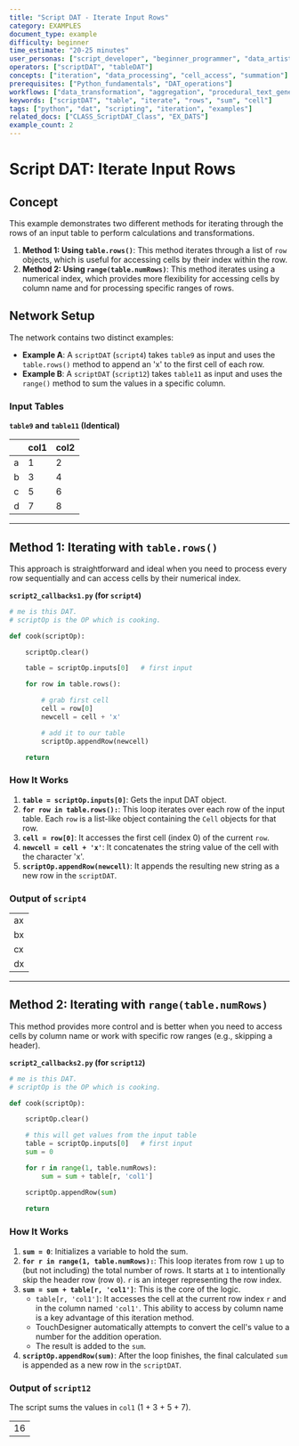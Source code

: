 ```yaml
---
title: "Script DAT - Iterate Input Rows"
category: EXAMPLES
document_type: example
difficulty: beginner
time_estimate: "20-25 minutes"
user_personas: ["script_developer", "beginner_programmer", "data_artist"]
operators: ["scriptDAT", "tableDAT"]
concepts: ["iteration", "data_processing", "cell_access", "summation"]
prerequisites: ["Python_fundamentals", "DAT_operations"]
workflows: ["data_transformation", "aggregation", "procedural_text_generation"]
keywords: ["scriptDAT", "table", "iterate", "rows", "sum", "cell"]
tags: ["python", "dat", "scripting", "iteration", "examples"]
related_docs: ["CLASS_ScriptDAT_Class", "EX_DATS"]
example_count: 2
---
```


# Script DAT: Iterate Input Rows

## Concept

This example demonstrates two different methods for iterating through the rows of an input table to perform calculations and transformations. 

1.  **Method 1: Using `table.rows()`**: This method iterates through a list of `row` objects, which is useful for accessing cells by their index within the row.
2.  **Method 2: Using `range(table.numRows)`**: This method iterates using a numerical index, which provides more flexibility for accessing cells by column name and for processing specific ranges of rows.

## Network Setup

The network contains two distinct examples:

-   **Example A**: A `scriptDAT` (`script4`) takes `table9` as input and uses the `table.rows()` method to append an 'x' to the first cell of each row.
-   **Example B**: A `scriptDAT` (`script12`) takes `table11` as input and uses the `range()` method to sum the values in a specific column.

### Input Tables

**`table9` and `table11` (Identical)**

|      | col1 | col2 |
|------|------|------|
| a    | 1    | 2    |
| b    | 3    | 4    |
| c    | 5    | 6    |
| d    | 7    | 8    |

---

## Method 1: Iterating with `table.rows()`

This approach is straightforward and ideal when you need to process every row sequentially and can access cells by their numerical index.

**`script2_callbacks1.py` (for `script4`)**
```python
# me is this DAT.
# scriptOp is the OP which is cooking.

def cook(scriptOp):

	scriptOp.clear()

	table = scriptOp.inputs[0]	 # first input

	for row in table.rows():

		# grab first cell
		cell = row[0]
		newcell = cell + 'x'

		# add it to our table
		scriptOp.appendRow(newcell)

	return
```

### How It Works

1.  **`table = scriptOp.inputs[0]`**: Gets the input DAT object.
2.  **`for row in table.rows():`**: This loop iterates over each row of the input table. Each `row` is a list-like object containing the `Cell` objects for that row.
3.  **`cell = row[0]`**: It accesses the first cell (index 0) of the current `row`.
4.  **`newcell = cell + 'x'`**: It concatenates the string value of the cell with the character 'x'.
5.  **`scriptOp.appendRow(newcell)`**: It appends the resulting new string as a new row in the `scriptDAT`.

### Output of `script4`

|    |
|----|
| ax |
| bx |
| cx |
| dx |

---

## Method 2: Iterating with `range(table.numRows)`

This method provides more control and is better when you need to access cells by column name or work with specific row ranges (e.g., skipping a header).

**`script2_callbacks2.py` (for `script12`)**
```python
# me is this DAT.
# scriptOp is the OP which is cooking.

def cook(scriptOp):

	scriptOp.clear()

	# this will get values from the input table
	table = scriptOp.inputs[0]	 # first input	
	sum = 0

	for r in range(1, table.numRows):
		sum = sum + table[r, 'col1']

	scriptOp.appendRow(sum)
	
	return
```

### How It Works

1.  **`sum = 0`**: Initializes a variable to hold the sum.
2.  **`for r in range(1, table.numRows):`**: This loop iterates from row `1` up to (but not including) the total number of rows. It starts at `1` to intentionally skip the header row (row `0`). `r` is an integer representing the row index.
3.  **`sum = sum + table[r, 'col1']`**: This is the core of the logic.
    -   `table[r, 'col1']`: It accesses the cell at the current row index `r` and in the column named `'col1'`. This ability to access by column name is a key advantage of this iteration method.
    -   TouchDesigner automatically attempts to convert the cell's value to a number for the addition operation.
    -   The result is added to the `sum`.
4.  **`scriptOp.appendRow(sum)`**: After the loop finishes, the final calculated `sum` is appended as a new row in the `scriptDAT`.

### Output of `script12`

The script sums the values in `col1` (1 + 3 + 5 + 7).

|    |
|----|
| 16 |
